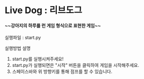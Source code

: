 # Live Dog : 리브도그

#### __~~강아지의 하루를 런 게임 형식으로 표현한 게임__~~

실행파일 : start.py

실행방법 설명
1. start.py를 실행시켜주세요!
2. start.py가 실행되면은 "시작" 버튼을 클릭하여 게임을 시작해주세요.
3. 스페이스바와 위 방향키를 통해 점프를 할 수 있습니다.

